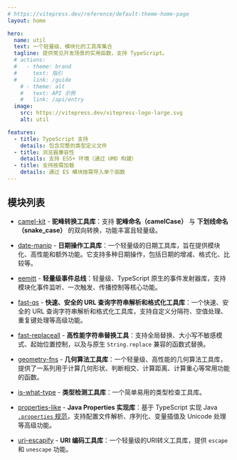 ```yaml
---
# https://vitepress.dev/reference/default-theme-home-page
layout: home

hero:
  name: util
  text: 一个轻量级、模块化的工具库集合
  tagline: 提供常见开发场景的实用函数，支持 TypeScript。
  # actions:
  #   - theme: brand
  #     text: 指引
  #     link: /guide
    # - theme: alt
    #   text: API 示例
    #   link: /api/entry
  image:
    src: https://vitepress.dev/vitepress-logo-large.svg
    alt: util

features:
  - title: TypeScript 支持
    details: 包含完整的类型定义文件
  - title: 浏览器兼容性
    details: 支持 ES5+ 环境（通过 UMD 构建）
  - title: 支持按需加载
    details: 通过 ES 模块按需导入单个函数
---
```


## 模块列表

* [camel-kit](/zh/modules/camel-kit/) - **驼峰转换工具库**：支持 **驼峰命名（camelCase）** 与 **下划线命名（snake_case）** 的双向转换，功能丰富且轻量级。

* [date-manip](/zh/modules/date-manip/) - **日期操作工具库**：一个轻量级的日期工具库，旨在提供模块化、高性能和额外功能。它支持多种日期操作，包括日期的增减、格式化、比较等。

* [eemitt](/zh/modules/eemitt/) - **轻量级事件总线**：轻量级、TypeScript 原生的事件发射器库，支持模块化事件监听、一次触发、传播控制等核心功能。

* [fast-qs](/zh/modules/fast-qs/) - **快速、安全的 URL 查询字符串解析和格式化工具库**：一个快速、安全的 URL 查询字符串解析和格式化工具库，支持自定义分隔符、空值处理、重复键处理等高级功能。

* [fast-replaceall](/zh/modules/fast-replaceall/) - **高性能字符串替换工具**：支持全局替换、大小写不敏感模式、起始位置控制，以及与原生 `String.replace` 兼容的函数式替换。

* [geometry-fns](/zh/modules/geometry-fns/) - **几何算法工具库**：一个轻量级、高性能的几何算法工具库，提供了一系列用于计算几何形状、判断相交、计算距离、计算重心等常用功能的函数。

* [is-what-type](/zh/modules/is-what-type/) - **类型检测工具库**：一个简单易用的类型检查工具库。

* [properties-like](/zh/modules/properties-like/) - **Java Properties 实现库**：基于 TypeScript 实现 Java [`.properties` 规范](https://docs.oracle.com/en/java/javase/24/docs/api/java.base/java/util/Properties.html#load(java.io.Reader))，支持配置文件解析、序列化、变量插值及 Unicode 处理等高级功能。

* [uri-escapify](/zh/modules/uri-escapify/) - **URI 编码工具库**：一个轻量级的URI转义工具库，提供 `escape` 和 `unescape` 功能。
